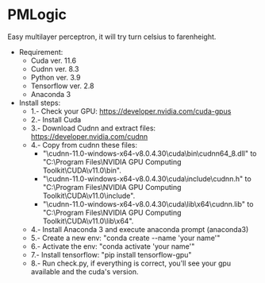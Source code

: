 # PMLogic
Easy multilayer perceptron, it will try turn celsius to farenheight.
- Requirement:
  - Cuda ver. 11.6
  - Cudnn ver. 8.3
  - Python ver. 3.9
  - Tensorflow ver. 2.8
  - Anaconda 3
- Install steps:
  - 1.- Check your GPU: https://developer.nvidia.com/cuda-gpus
  - 2.- Install Cuda
  - 3.- Download Cudnn and extract files: https://developer.nvidia.com/cudnn
  - 4.- Copy from cudnn these files:
    - "\cudnn-11.0-windows-x64-v8.0.4.30\cuda\bin\cudnn64_8.dll" to "C:\Program Files\NVIDIA GPU Computing Toolkit\CUDA\v11.0\bin".
    - "\cudnn-11.0-windows-x64-v8.0.4.30\cuda\include\cudnn.h" to "C:\Program Files\NVIDIA GPU Computing Toolkit\CUDA\v11.0\include".
    - "\cudnn-11.0-windows-x64-v8.0.4.30\cuda\lib\x64\cudnn.lib" to "C:\Program Files\NVIDIA GPU Computing Toolkit\CUDA\v11.0\lib\x64".
  - 4.- Install Anaconda 3 and execute anaconda prompt (anaconda3)
  - 5.- Create a new env: "conda create --name 'your name'"
  - 6.- Activate the env: "conda activate 'your name'"
  - 7.- Install tensorflow: "pip install tensorflow-gpu"
  - 8.- Run check.py, if everything is correct, you'll see your gpu available and the cuda's version.
